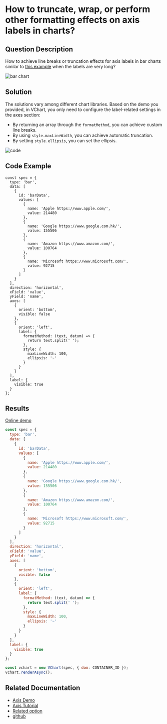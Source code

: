 # How to truncate, wrap, or perform other formatting effects on axis labels in charts?

## Question Description

How to achieve line breaks or truncation effects for axis labels in bar charts similar to [this example](https://www.visactor.io/vchart/demo/bar-chart/basic-bar) when the labels are very long?

![bar chart](/vchart/faq/24-0.png)

## Solution

The solutions vary among different chart libraries. Based on the demo you provided, in VChart, you only need to configure the label-related settings in the axes section:

- By returning an array through the `formatMethod`, you can achieve custom line breaks.
- By using `style.maxLineWidth`, you can achieve automatic truncation.
- By setting `style.ellipsis`, you can set the ellipsis.

![code](/vchart/faq/24-1.png)

## Code Example

```
const spec = {
  type: 'bar',
  data: [
    {
      id: 'barData',
      values: [
        {
          name: 'Apple https://www.apple.com/',
          value: 214480
        },
        {
          name: 'Google https://www.google.com.hk/',
          value: 155506
        },
        {
          name: 'Amazon https://www.amazon.com/',
          value: 100764
        },
        {
          name: 'Microsoft https://www.microsoft.com/',
          value: 92715
        }
      ]
    }
  ],
  direction: 'horizontal',
  xField: 'value',
  yField: 'name',
  axes: [
    {
      orient: 'bottom',
      visible: false
    },
    {
      orient: 'left',
      label: {
        formatMethod: (text, datum) => {
          return text.split(' ');
        },
        style: {
          maxLineWidth: 100,
          ellipsis: '~'
        }
      }
    }
  ],
  label: {
    visible: true
  }
};
```

## Results

[Online demo](https://codesandbox.io/s/axis-label-auto-limit-pnsvzl)

```javascript livedemo
const spec = {
  type: 'bar',
  data: [
    {
      id: 'barData',
      values: [
        {
          name: 'Apple https://www.apple.com/',
          value: 214480
        },
        {
          name: 'Google https://www.google.com.hk/',
          value: 155506
        },
        {
          name: 'Amazon https://www.amazon.com/',
          value: 100764
        },
        {
          name: 'Microsoft https://www.microsoft.com/',
          value: 92715
        }
      ]
    }
  ],
  direction: 'horizontal',
  xField: 'value',
  yField: 'name',
  axes: [
    {
      orient: 'bottom',
      visible: false
    },
    {
      orient: 'left',
      label: {
        formatMethod: (text, datum) => {
          return text.split(' ');
        },
        style: {
          maxLineWidth: 100,
          ellipsis: '~'
        }
      }
    }
  ],
  label: {
    visible: true
  }
};

const vchart = new VChart(spec, { dom: CONTAINER_ID });
vchart.renderAsync();
```

## Related Documentation

- [Axis Demo](https://www.visactor.io/vchart/demo/axis/animation)
- [Axis Tutorial](https://www.visactor.io/vchart/guide/tutorial_docs/Chart_Concepts/Axes)
- [Related option](https://www.visactor.io/vchart/option/barChart#axes-band.label.style.ellipsis)
- [github](https://github.com/VisActor/VChart)
